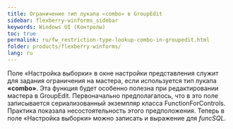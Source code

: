 ```yaml
---
title: Ограничение тип лукапа «combo» в GroupEdit
sidebar: flexberry-winforms_sidebar
keywords: Windows UI (Контролы)
toc: true
permalink: ru/fw_restriction-type-lookup-combo-in-groupedit.html
folder: products/flexberry-winforms/
lang: ru
---
```


Поле «Настройка выборки» в окне настройки представления служит для задания ограничения на мастера, если используется тип лукапа __«combo»__. Эта функция будет особенно полезна при редактировании мастера в GroupEdit.
Первоначально предполагалось, что в это поле записывается сериализованный экземпляр класса FunctionForControls. Практика показала несостоятельность этого предположения.
Теперь в поле «Настройка выборки» можно записать и выражение для _funcSQL_.